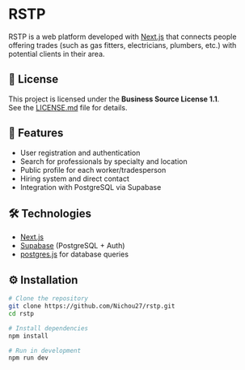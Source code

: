 # RSTP

RSTP is a web platform developed with [Next.js](https://nextjs.org/) that connects people offering trades (such as gas fitters, electricians, plumbers, etc.) with potential clients in their area.

## 📜 License

This project is licensed under the **Business Source License 1.1**.  
See the [LICENSE.md](./LICENSE.md) file for details.


## 🚀 Features

- User registration and authentication
- Search for professionals by specialty and location
- Public profile for each worker/tradesperson
- Hiring system and direct contact
- Integration with PostgreSQL via Supabase

## 🛠️ Technologies

- [Next.js](https://nextjs.org/)
- [Supabase](https://supabase.com/) (PostgreSQL + Auth)
- [postgres.js](https://github.com/porsager/postgres) for database queries

## ⚙️ Installation

```bash
# Clone the repository
git clone https://github.com/Nichou27/rstp.git
cd rstp

# Install dependencies
npm install

# Run in development
npm run dev
```
